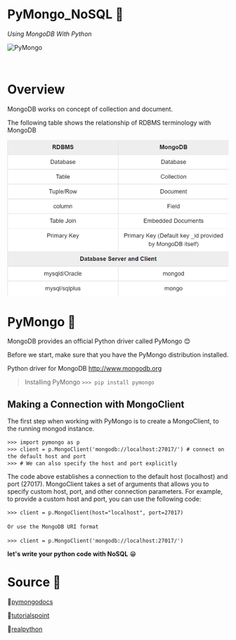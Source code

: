 # PyMongo_NoSQL :clap:
*Using MongoDB With Python*
<br>

![PyMongo](https://files.realpython.com/media/Introduction-to-MongoDB-and-Python_Watermarked.a867c7233f3e.jpg)

<br>

# Overview

MongoDB works on concept of collection and document.

The following table shows the relationship of RDBMS terminology with MongoDB

![Overview](https://github.com/edosept/PyMongo_NoSQL/blob/main/Overview.png)

# PyMongo :leaves:
MongoDB provides an official Python driver called PyMongo :blush:

Before we start, make sure that you have the PyMongo distribution installed.

Python driver for MongoDB <http://www.mongodb.org>
>Installing PyMongo `>>> pip install pymongo`

## Making a Connection with MongoClient
The first step when working with PyMongo is to create a MongoClient, to the running mongod instance.

```
>>> import pymongo as p
>>> client = p.MongoClient('mongodb://localhost:27017/') # connect on the default host and port
>>> # We can also specify the host and port explicitly
```
The code above establishes a connection to the default host (localhost) and port (27017). MongoClient takes a set of arguments that allows you to specify custom host, port, and other connection parameters. For example, to provide a custom host and port, you can use the following code:

```
>>> client = p.MongoClient(host="localhost", port=27017)

Or use the MongoDB URI format

>>> client = p.MongoClient('mongodb://localhost:27017/')
```

**let's write your python code with NoSQL** :grin:

# Source :book:
:file_folder:[pymongodocs](https://pymongo.readthedocs.io/en/stable/tutorial.html)

:file_folder:[tutorialspoint](https://www.tutorialspoint.com/mongodb/index.htm)

:file_folder:[realpython](https://realpython.com/introduction-to-mongodb-and-python/)
